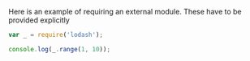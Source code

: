 Here is an example of requiring an external module. These have to be provided explicitly

```js
var _ = require('lodash');

console.log(_.range(1, 10));
```
